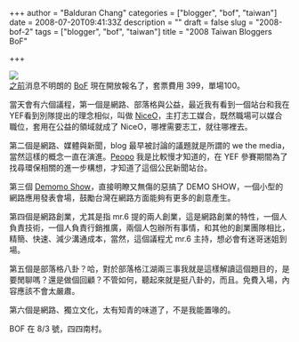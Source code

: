 +++
author = "Balduran Chang"
categories = ["blogger", "bof", "taiwan"]
date = 2008-07-20T09:41:33Z
description = ""
draft = false
slug = "2008-bof-2"
tags = ["blogger", "bof", "taiwan"]
title = "2008 Taiwan Bloggers BoF"

+++


[![](http://blog.bof.tw/files/2008_stick_1.gif)](http://blog.bof.tw/2008)  
[之前](http://www.cs.nctu.edu.tw/~changcc/wordpress/2008/07/03/2008-bof/)消息不明朗的 [BoF](http://blog.bof.tw/2008ticket/) 現在開放報名了，套票費用 399，單場100。

當天會有六個議程，第一個是網路、部落格與公益，最近我有看到一個站台和我在YEF看到別隊提出的理念相似，叫做 [NiceO](http://www.niceo.org/)，主打志工媒合，既然職場可以媒合職位，套用在公益的領域就成了 NiceO，哪裡需要志工，就往哪裡去。

第二個是網路、媒體與新聞，blog 最早被討論的議題就是所謂的 we the media，當然這樣的概念一直在演進。[Peopo](http://www.peopo.org/) 我是比較慢才知道的，在 YEF 參賽期間為了找尋環保相關的進一步構想，才知道了這個公民新聞站台。

第三個 [Demomo Show](http://blog.bof.tw/2008Session3)，直接明瞭又無傷的惡搞了 DEMO SHOW，一個小型的網路應用發表會場，鼓勵台灣在網路方面能夠有更多的創意產生。

第四個是網路創業，尤其是指 mr.6 提的兩人創業，這是網路創業的特性，一個人負責技術，一個人負責行銷推廣，兩個人包辦所有事情，和其他的創業團隊相比，精簡、快速、減少溝通成本，當然，這個議程尤 mr.6 主持，想必會有迷哥迷姐到場。

第五個是部落格八卦？哈，對於部落格江湖兩三事我就是這樣解讀這個題目的，是要閒聊嗎？還是做個回顧？不管如何，聽起來就是挺八卦的，而且。免費入場，內容應該不會太嚴肅。

第六個是網路、獨立文化，太有知青的味道了，不是我能置喙的。

BOF 在 8/3 號，四四南村。

